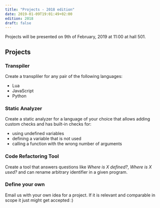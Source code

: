 ```yaml
---
title: "Projects - 2018 edition"
date: 2019-01-09T19:01:49+02:00
edition: 2018
draft: false
---
```


Projects will be presented on 9th of February, 2019 at 11:00 at hall 501.

<!--more-->

## Projects

### Transpiler

Create a transpliler for any pair of the following languages:

- Lua
- JavaScript
- Python

### Static Analyzer

Create a static analyzer for a language of your choice that allows adding custom
checks and has built-in checks for:

- using undefined variables
- defining a variable that is not used
- calling a function with the wrong number of arguments

### Code Refactoring Tool

Create a tool that answers questions like *Where is X defined?*, *Where is X
used?* and can rename arbitrary identifier in a given program.

### Define your own

Email us with your own idea for a project. If it is relevant and comparable in
scope it just might get accepted :)


